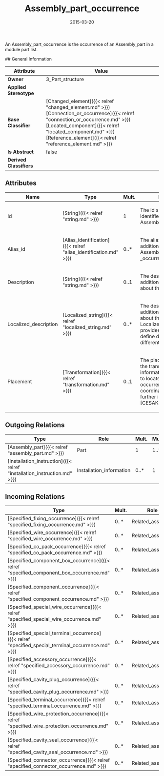 ﻿---
title: Assembly_part_occurrence
toc: false
type: specs
date: "2015-03-20"
draft: false
specification: KBL
version: 2.4.sr1
documentType: "Recommendation"
elementType: Class
classes:
  - Assembly_part_occurrence
menu_name: kbl-2.4.sr1
---
<p>An Assembly_part_occurrence is the occurrence of an Assembly_part in a module part list.</p>
## General Information

| Attribute               | Value |
|-------------------------|-------|
| **Owner**               | 3_Part_structure |
| **Applied Stereotype**  |   |
| **Base Classifier**     | [Changed_element]({{< relref "changed_element.md" >}})<br/> [Connection_or_occurrence]({{< relref "connection_or_occurrence.md" >}})<br/> [Located_component]({{< relref "located_component.md" >}})<br/> [Reference_element]({{< relref "reference_element.md" >}})<br/>  |
| **Is Abstract**         | false |
| **Derived Classifiers** |   |

## Attributes
|  Name  |  Type  |  Mult.  |  Description  |  Owning Classifier  |
|--------|--------|---------|---------------|--------------|
|Id | [String]({{< relref "string.md" >}}) | 1 | <p>The id specifies the identifier of the Assembly_part_occurrence.</p> | [Assembly_part_occurrence]({{< relref "assembly_part_occurrence.md" >}}) |
|Alias_id | [Alias_identification]({{< relref "alias_identification.md" >}}) | 0..* | <p>The alias_id specifies additional identifiers for the Assembly_part _occurrence.</p> | [Assembly_part_occurrence]({{< relref "assembly_part_occurrence.md" >}}) |
|Description | [String]({{< relref "string.md" >}}) | 0..1 | <p>The description specifies additional information about the ob ject.</p> | [Assembly_part_occurrence]({{< relref "assembly_part_occurrence.md" >}}) |
|Localized_description | [Localized_string]({{< relref "localized_string.md" >}}) | 0..* | <p> The description specifies additional information about the object. The Localized_description provides the possibility to define descriptions for different language codes.       </p> | [Assembly_part_occurrence]({{< relref "assembly_part_occurrence.md" >}}) |
|Placement | [Transformation]({{< relref "transformation.md" >}}) | 0..1 | <p>The placement specifies the transformation information, which is used to locate and orient the occurrence in the car coordinate system. For further information see [CESAK].</p> | [Assembly_part_occurrence]({{< relref "assembly_part_occurrence.md" >}}) |

## Outgoing Relations
|    Type  |   Role   |   Mult.   |   Mult.   |   Description   |
|----------|----------|-----------|-----------|-----------------|
| [Assembly_part]({{< relref "assembly_part.md" >}}) | Part | 1 | 1..* |  |
| [Installation_instruction]({{< relref "installation_instruction.md" >}}) | Installation_information | 0..* | 1 |  |
##  Incoming Relations
|    Type  |   Mult.  |   Role    |   Mult.   |   Description  |
|----------|----------|-----------|-----------|----------------|
| [Specified_fixing_occurrence]({{< relref "specified_fixing_occurrence.md" >}}) | 0..* | Related_assembly | 1 |  |
| [Specified_wire_occurrence]({{< relref "specified_wire_occurrence.md" >}}) | 0..* | Related_assembly | 1 |  |
| [Specified_co_pack_occurrence]({{< relref "specified_co_pack_occurrence.md" >}}) | 0..* | Related_assembly | 1 |  |
| [Specified_component_box_occurrence]({{< relref "specified_component_box_occurrence.md" >}}) | 0..* | Related_assembly | 1 |  |
| [Specified_component_occurrence]({{< relref "specified_component_occurrence.md" >}}) | 0..* | Related_assembly | 1 |  |
| [Specified_special_wire_occurrence]({{< relref "specified_special_wire_occurrence.md" >}}) | 0..* | Related_assembly | 1 |  |
| [Specified_special_terminal_occurrence]({{< relref "specified_special_terminal_occurrence.md" >}}) | 0..* | Related_assembly | 1 |  |
| [Specified_accessory_occurrence]({{< relref "specified_accessory_occurrence.md" >}}) | 0..* | Related_assembly | 1 |  |
| [Specified_cavity_plug_occurrence]({{< relref "specified_cavity_plug_occurrence.md" >}}) | 0..* | Related_assembly | 1 |  |
| [Specified_terminal_occurrence]({{< relref "specified_terminal_occurrence.md" >}}) | 0..* | Related_assembly | 1 |  |
| [Specified_wire_protection_occurrence]({{< relref "specified_wire_protection_occurrence.md" >}}) | 0..* | Related_assembly | 1 |  |
| [Specified_cavity_seal_occurrence]({{< relref "specified_cavity_seal_occurrence.md" >}}) | 0..* | Related_assembly | 1 |  |
| [Specified_connector_occurrence]({{< relref "specified_connector_occurrence.md" >}}) | 0..* | Related_assembly | 1 |  |
